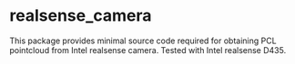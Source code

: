 # realsense_camera
This package provides minimal source code required for obtaining PCL pointcloud from Intel realsense camera. 
Tested with Intel realsense D435. 
